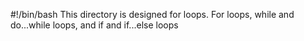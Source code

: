 #!/bin/bash
This directory is designed for loops.
For loops, while and do...while loops, and if and if...else loops

